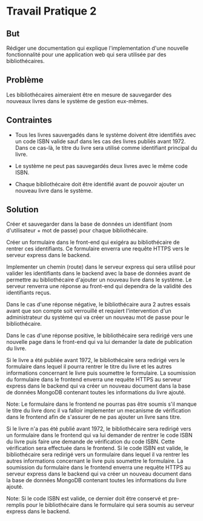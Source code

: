 # Travail Pratique 2

## But

Rédiger une documentation qui explique l'implementation d'une nouvelle fonctionnalité pour une application web qui sera utilisée par des bibliothécaires.

## Problème

Les bibliothécaires aimeraient être en mesure de sauvegarder des nouveaux livres dans le système de gestion eux-mêmes.

## Contraintes

- Tous les livres sauvergadés dans le système doivent être identifiés avec un code ISBN valide sauf dans les cas des livres publiés avant 1972. Dans ce cas-là, le titre du livre sera utilisé comme identifiant principal du livre.

- Le système ne peut pas sauvegardés deux livres avec le même code ISBN.

- Chaque bibliothécaire doit être identifié avant de pouvoir ajouter un nouveau livre dans le système.

## Solution

Créer et sauvegarder dans la base de données un identifiant (nom d'utilisateur + mot de passe) pour chaque bibliothécaire.

Créer un formulaire dans le front-end qui exigéra au bibliothécaire de rentrer ces identifiants. Ce formulaire enverra une requête HTTPS vers le serveur express dans le backend.

Implementer un chemin (route) dans le serveur express qui sera utilisé pour valider les identifiants dans le backend avec la base de données avant de permettre au bibliothécaire d'ajouter un nouveau livre dans le système. Le serveur renverra une réponse au front-end qui dependra de la validité des identifiants reçus.

Dans le cas d'une réponse négative, le bibliothécaire aura 2 autres essais avant que son compte soit verrouillé et requiert l'intervention d'un administrateur du système qui va créer un nouveau mot de passe pour le bibliothécaire.

Dans le cas d'une réponse positive, le bibliothécaire sera redirigé vers une nouvelle page dans le front-end qui va lui demander la date de publication du livre.

Si le livre a été publiée avant 1972, le bibliothécaire sera redirigé vers le formulaire dans lequel il pourra rentrer le titre du livre et les autres informations concernant le livre puis soumettre le formulaire. La soumission du formulaire dans le frontend enverra une requête HTTPS au serveur express dans le backend qui va créer un nouveau document dans la base de données MongoDB contenant toutes les informations du livre ajouté.

Note: Le formulaire dans le frontend ne pourras pas être soumis s'il manque le titre du livre donc il va falloir implementer un mecanisme de vérification dans le frontend afin de s'assurer de ne pas ajouter un livre sans titre.

Si le livre n'a pas été publié avant 1972, le bibliothécaire sera redirigé vers un formulaire dans le frontend qui va lui demander de rentrer le code ISBN du livre puis faire une demande de vérification du code ISBN. Cette vérification sera effectuée dans le frontend. Si le code ISBN est valide, le bibliothécaire sera redirigé vers un formulaire dans lequel il va rentrer les autres informations concernant le livre puis soumettre le formulaire. La soumission du formulaire dans le frontend enverra une requête HTTPS au serveur express dans le backend qui va créer un nouveau document dans la base de données MongoDB contenant toutes les informations du livre ajouté.

Note: Si le code ISBN est valide, ce dernier doit être conservé et pre-remplis pour le bibliothécaire dans le formulaire qui sera soumis au serveur express dans le backend.

